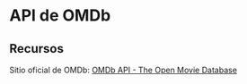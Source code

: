 # API de OMDb

## Recursos
Sitio oficial de OMDb: [OMDb API - The Open Movie Database](http://www.omdbapi.com/)
